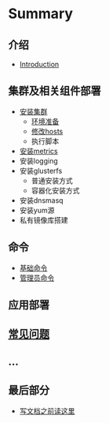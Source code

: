 # Summary


## 介绍
* [Introduction](introduction.md)

## 集群及相关组件部署
* [安装集群](part1/README.md) 
  * [环境准备](part1/a.md)
  * [修改hosts](part1/b.md)
  * 执行脚本
* [安装metrics](part1/c.md)
* 安装logging
* 安装glusterfs
  * 普通安装方式
  * 容器化安装方式
* 安装dnsmasq
* 安装yum源
* 私有镜像库搭建


## 命令
* [基础命令](part-command/oc-command.md) 
* [管理员命令](part-command/oc-adm.md)



## 应用部署

## [常见问题](FAQ.md)

## ...



## 最后部分
* [写文档之前读这里](end/README.md)


